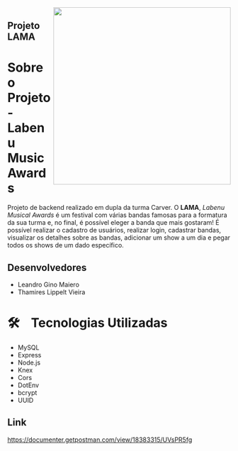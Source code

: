 <img align="right" width="400" height="400" src=./lama15>

## Projeto LAMA

# Sobre o Projeto - Labenu Music Awards

Projeto de backend realizado em dupla da turma Carver. O  **LAMA**, *Labenu Musical Awards* é um festival  com várias bandas famosas para a formatura da sua turma e, no final, é possível eleger a banda que mais gostaram! É possível realizar o cadastro de usuários, realizar login, cadastrar bandas, visualizar os detalhes sobre as bandas, adicionar um show a um dia e pegar todos os shows de um dado específico.

## Desenvolvedores

- Leandro Gino Maiero 
- Thamires Lippelt Vieira

# 🛠️ﾠTecnologias Utilizadas

- MySQL 
- Express 
- Node.js 
- Knex 
- Cors 
- DotEnv 
- bcrypt 
- UUID 

## Link

<https://documenter.getpostman.com/view/18383315/UVsPR5fg>

